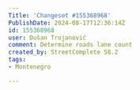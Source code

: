 ```yaml
---
Title: 'Changeset #155368968'
PublishDate: 2024-08-17T12:36:14Z
id: 155368968
user: Dušan Trojanović
comment: Determine roads lane count
created_by: StreetComplete 58.2
tags:
- Montenegro

---
```

